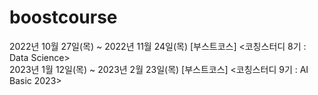 # boostcourse
2022년 10월 27일(목) ~ 2022년 11월 24일(목)  [부스트코스] <코칭스터디 8기 : Data Science> \
2023년 1월 12일(목) ~ 2023년 2월 23일(목)  [부스트코스] <코칭스터디 9기 : AI Basic 2023>
